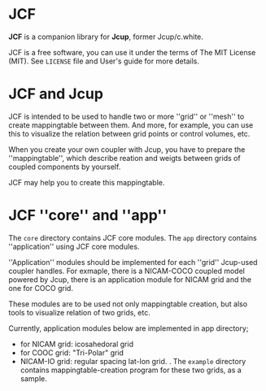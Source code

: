 JCF
===

__JCF__ is a companion library for __Jcup__, former Jcup/c.white.

JCF is a free software, you can use it under the terms of The MIT
License (MIT). See `LICENSE` file and User's guide for more details.
                                                              

JCF and Jcup
============

JCF is intended to be used to handle two or more ''grid'' or ''mesh''
to create mappingtable between them.  And more, for example, you can
use this to visualize the relation between grid points or control
volumes, etc.

When you create your own coupler with Jcup, you have to prepare the
''mappingtable'', which describe reation and weigts between grids of
coupled components by yourself.

JCF may help you to create this mappingtable.


JCF ''core'' and ''app''
========================

The `core` directory contains JCF core modules. The `app` directory
contains ''application'' using JCF core modules.

''Application'' modules should be implemented for each ''grid''
Jcup-used coupler handles. For exmaple, there is a NICAM-COCO coupled
model powered by Jcup, there is an application module for NICAM grid
and the one for COCO grid.

These modules are to be used not only mappingtable creation,
but also tools to visualize relation of two grids, etc.

Currently, application modules below are implemented in app directory;
- for NICAM grid: icosahedoral grid
- for COOC grid: "Tri-Polar" grid
- NICAM-IO grid: regular spacing lat-lon grid.
.
The `example` directory contains mappingtable-creation
program for these two grids, as a sample.

